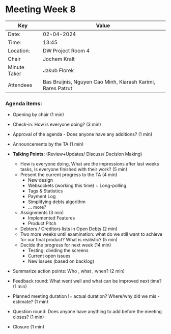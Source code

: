 # Meeting Week 8

 Key | Value                                                                   |
| --- |-------------------------------------------------------------------------|
| Date: | 02-04-2024                                                              |
| Time: | 13:45                                                                   |
| Location: | DW Project Room 4                                                       |
| Chair | Jochem Kralt                                                            |
| Minute Taker | Jakub Florek                                                                        |
| Attendees | Bas Bruijnis, Nguyen Cao Minh, Kiarash Karimi, Rares Patrut |


### Agenda items:
- Opening by chair (1 min)
- Check-in: How is everyone doing? (3 min)
- Approval of the agenda - Does anyone have any additions? (1 min)

- Announcements by the TA (1 min)

- **Talking Points:** (Review+Updates/ Discuss/ Decision Making)
  - How is everyone doing, What are the impressions after last weeks tasks, Is everyone finished with their work? (5 min)
  - Present the current progress to the TA (4 min)
    - New design
    - Websockets (working this time) + Long-polling
    - Tags & Statistics
    - Payment Log
    - Simplifying debts algorithm
    - ... more?
  - Assignments (3 min)
    - Implemented Features
    - Product Pitch
  - Debtors / Creditors lists in Open Debts (2 min)
  - Two more weeks until examination: what do we still want to achieve for our final product? What is realistic? (5 min)
  - Decide the progress for next week (14 min)
    - Testing: dividing the screens
    - Current open issues
    - New issues (based on backlog)

- Summarize action points: Who , what , when? (2 min)
- Feedback round: What went well and what can be improved next time? (1 min)
- Planned meeting duration != actual duration? Where/why did we mis -estimate? (1 min)
- Question round: Does anyone have anything to add before the meeting closes? (1 min)
- Closure (1 min)
